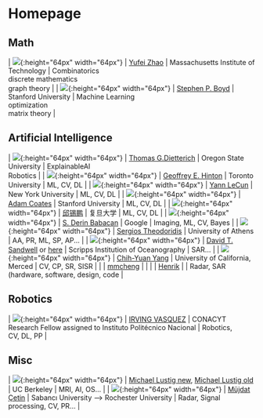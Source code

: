 # Homepage



## Math

| ![](./assets/images/Homepage/YuFeiZhao.jpg){:height="64px" width="64px"} | [Yufei Zhao](http://math.mit.edu/directory/profile.php?pid=1354) | Massachusetts Institute of Technology | Combinatorics <br> discrete mathematics <br> graph theory |
| ![](./assets/images/Homepage/StephenBoyd.jpg){:height="64px" width="64px"} | [Stephen P. Boyd](https://web.stanford.edu/~boyd) | Stanford University | Machine Learning <br> optimization <br> matrix theory |

## Artificial Intelligence

| ![](./assets/images/Homepage/Dietterich.png){:height="64px" width="64px"} | [Thomas G.Dietterich](http://web.engr.oregonstate.edu/~tgd/) | Oregon State University | ExplainableAI <br> Robotics |
| ![](./assets/images/Homepage/Hinton.png){:height="64px" width="64px"} | [Geoffrey E. Hinton](http://www.cs.toronto.edu/~hinton/) | Toronto University | ML, CV, DL |
| ![](./assets/images/Homepage/LeCun.png){:height="64px" width="64px"} | [Yann LeCun](http://yann.lecun.com/) | New York University | ML, CV, DL |
| ![](./assets/images/Homepage/AdamCoates.jpeg){:height="64px" width="64px"} | [Adam Coates](https://cs.stanford.edu/~acoates/) | Stanford University | ML, CV, DL |
| ![](./assets/images/Homepage/xpqiu.jpg){:height="64px" width="64px"} | [邱锡鹏](https://xpqiu.github.io/) | 复旦大学 | ML, CV, DL |
| ![](./assets/images/Homepage/DerinBabacan.jpg){:height="64px" width="64px"} | [S. Derin Babacan](http://www.dbabacan.info/) | Google | Imaging, ML, CV, Bayes |
| ![](./assets/images/Homepage/Theodoridis.jpg){:height="64px" width="64px"} | [Sergios Theodoridis](http://cgi.di.uoa.gr/~stheodor/) | University of Athens | AA, PR, ML, SP, AP... |
| ![](./assets/images/Homepage/Sandwell.jpg){:height="64px" width="64px"} | [David T. Sandwell](https://topex.ucsd.edu/sandwell/) or [here](https://dsandwell.scrippsprofiles.ucsd.edu/) | Scripps Institution of Oceanography | SAR... |
| ![](./assets/images/Homepage/ChihYuanYang.png){:height="64px" width="64px"} | [Chih-Yuan Yang](https://eng.ucmerced.edu/people/cyang35) | University of California, Merced | CV, CP, SR, SISR |
| | [mmcheng](https://mmcheng.net/) |  |
| | [Henrik](https://hforsten.com/)  |   |   Radar, SAR (hardware, software, design, code  |

## Robotics


| ![](./assets/images/Homepage/IrvingVasquez.jpg){:height="64px" width="64px"} | [IRVING VASQUEZ](https://jivg.org/) | CONACYT Research Fellow assigned to Instituto Politécnico Nacional | Robotics, <br> CV, DL, PP |


## Misc

| ![](./assets/images/Homepage/MichaelLustig.jpg){:height="64px" width="64px"} | [Michael Lustig new](https://www2.eecs.berkeley.edu/Faculty/Homepages/mlustig.html), [Michael Lustig old](https://people.eecs.berkeley.edu/~mlustig/index.html) | UC Berkeley | MRI, AI, OS... |
| ![](./assets/images/Homepage/MüjdatÇetin.jpg){:height="64px" width="64px"} | [Müjdat Çetin](http://myweb.sabanciuniv.edu/mcetin/) | Sabancı University --> Rochester University | Radar, Signal processing, CV, PR... |
